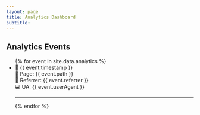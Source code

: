 ```yaml
---
layout: page
title: Analytics Dashboard
subtitle: 
---
```


## Analytics Events

<ul>
  {% for event in site.data.analytics %}
    <li>
      📅 {{ event.timestamp }}<br>
      📄 Page: {{ event.path }}<br>
      🧭 Referrer: {{ event.referrer }}<br>
      💻 UA: {{ event.userAgent }}
      <hr>
    </li>
  {% endfor %}
</ul>

